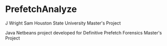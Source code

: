 # PrefetchAnalyze
J Wright Sam Houston State University Master's Project 

Java Netbeans project developed for Definitive Prefetch Forensics Master's Project


